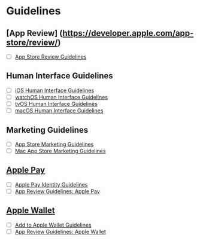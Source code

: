 # Guidelines

## [App Review] (https://developer.apple.com/app-store/review/)
  - [ ] [App Store Review Guidelines](https://developer.apple.com/app-store/review/guidelines/)

## Human Interface Guidelines

  - [ ] [iOS Human Interface Guidelines](https://developer.apple.com/ios/human-interface-guidelines/)
  - [ ] [watchOS Human Interface Guidelines](https://developer.apple.com/watch/human-interface-guidelines/)
  - [ ] [tvOS Human Interface Guidelines](https://developer.apple.com/tvos/human-interface-guidelines/)
  - [ ] [macOS Human Interface Guidelines](https://developer.apple.com/library/mac/documentation/UserExperience/Conceptual/OSXHIGuidelines/)
  
## Marketing Guidelines
  - [ ] [App Store Marketing Guidelines](https://developer.apple.com/app-store/marketing/guidelines/)
  - [ ] [Mac App Store Marketing Guidelines](https://developer.apple.com/app-store/marketing/guidelines/mac/)

## [Apple Pay](https://developer.apple.com/apple-pay/)
  - [ ] [Apple Pay Identity Guidelines](https://developer.apple.com/apple-pay/Apple-Pay-Identity-Guidelines.pdf)
  - [ ] [App Review Guidelines: Apple Pay](https://developer.apple.com/app-store/review/guidelines/#apple-pay)
  
## [Apple Wallet](https://developer.apple.com/wallet/)
  - [ ] [Add to Apple Wallet Guidelines](https://developer.apple.com/wallet/Add-to-Apple-Wallet-Guidelines.pdf)
  - [ ] [App Review Guidelines: Apple Wallet](https://developer.apple.com/app-store/review/guidelines/#wallet)
